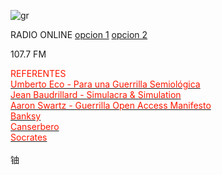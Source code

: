               
![gr](gr(1).png) 
          
                                    
<p>
<p>RADIO ONLINE <a href="http://giss.tv:8001/guerrillaradio.ogg">opcion 1</a>  <a href="https://guerrillaradio.github.io/guerrillaradio/">opcion 2</a>
<p>107.7 FM  
<p>
<p>
<div><font color="#ff1700">REFERENTES</font></div><div></div><div><font color="#ff1700"> </font><font color="#ff2d00"> </font></div>
<a href="https://omegalfa.es/downloadfile.php?file=libros/para-una-guerrilla-semiologica.pdf"><div><font color="#ff1700">Umberto Eco - Para una Guerrilla Semiológica</font></div><div></div><div><font color="#ff1700"> </font><font color="#ff2d00"> </font></div></a>
<div><font color="#ff1700"></font></div><div></div><div><font color="#ff1700"> </font><font color="#ff2d00"> </font></div>
<a href="https://annas-archive.org/md5/cbd7ef9269c23c58e1c55f7258a304cc"><div><font color="#ff1700">Jean Baudrillard - Simulacra & Simulation</font></div><div></div><div><font color="#ff1700"> </font><font color="#ff2d00"> </font></div></a>
<div><font color="#ff1700"></font></div><div></div><div><font color="#ff1700"> </font><font color="#ff2d00"> </font></div>
<a href="https://ia800605.us.archive.org/15/items/GuerillaOpenAccessManifesto/Goamjuly2008.pdf"><div><font color="#ff1700">Aaron Swartz - Guerrilla Open Access Manifesto</font></div><div></div><div><font color="#ff1700"> </font><font color="#ff2d00"> </font></div>
<a
href="https://www.banksy.blog/"><div><font color="#ff1700">Banksy</font></div><div></div><div><font color="#ff1700"> </font><font color="#ff2d00"> </font></div></a>
<div><font color="#ff1700"></font></div><div></div><div><font color="#ff1700"> </font><font color="#ff2d00"> </font></div>
<a
href="https://archive.org/details/canserbero-enfermo-en-vivo-desde-hermosillo"><div><font color="#ff1700">Canserbero</font></div><div></div><div><font color="#ff1700"> </font><font color="#ff2d00"> </font></div></a>
<a
href="https://archive.org/details/la-subversion-socratica-socrates-subersivo"><div><font color="#ff1700">Socrates</font></div><div></div><div><font color="#ff1700"> </font><font color="#ff2d00"> </font></div></a>
<br/>
铀
